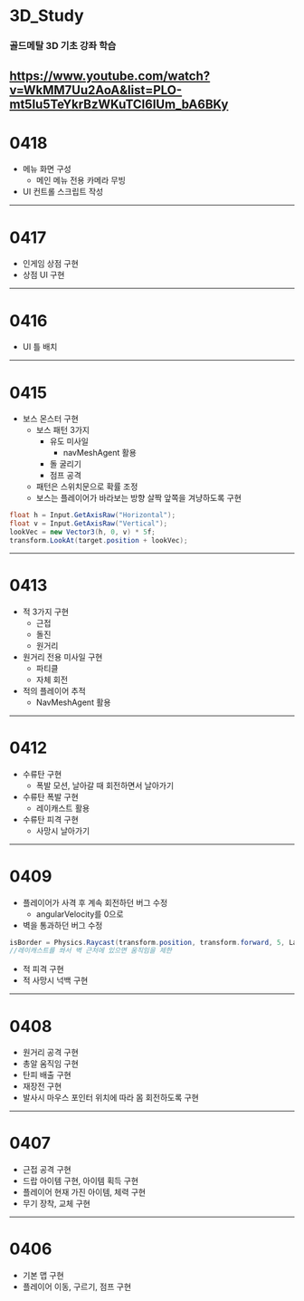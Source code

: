 # 3D_Study
### 골드메탈 3D 기초 강좌 학습
https://www.youtube.com/watch?v=WkMM7Uu2AoA&list=PLO-mt5Iu5TeYkrBzWKuTCl6IUm_bA6BKy
---
# 0418
- 메뉴 화면 구성
    - 메인 메뉴 전용 카메라 무빙
- UI 컨트롤 스크립트 작성
---
# 0417
- 인게임 상점 구현
- 상점 UI 구현
---
# 0416
- UI 틀 배치
---
# 0415
- 보스 몬스터 구현
    - 보스 패턴 3가지
        - 유도 미사일
            - navMeshAgent 활용
        - 돌 굴리기
        - 점프 공격
    - 패턴은 스위치문으로 확률 조정
    - 보스는 플레이어가 바라보는 방향 살짝 앞쪽을 겨냥하도록 구현
```c#
float h = Input.GetAxisRaw("Horizontal");
float v = Input.GetAxisRaw("Vertical");
lookVec = new Vector3(h, 0, v) * 5f;
transform.LookAt(target.position + lookVec);
```
---
# 0413
- 적 3가지 구현
    - 근접
    - 돌진
    - 원거리
- 원거리 전용 미사일 구현
    - 파티클
    - 자체 회전
- 적의 플레이어 추적
    - NavMeshAgent 활용
---
# 0412
- 수류탄 구현
    - 폭발 모션, 날아갈 때 회전하면서 날아가기
- 수류탄 폭발 구현
    - 레이캐스트 활용
- 수류탄 피격 구현
    - 사망시 날아가기
---
# 0409
- 플레이어가 사격 후 계속 회전하던 버그 수정
    - angularVelocity를 0으로
- 벽을 통과하던 버그 수정
```c#
isBorder = Physics.Raycast(transform.position, transform.forward, 5, LayerMask.GetMask("Wall"));
//레이캐스트를 쏴서 벽 근처에 있으면 움직임을 제한
```
- 적 피격 구현
- 적 사망시 넉백 구현
---
# 0408
- 원거리 공격 구현
- 총알 움직임 구현
- 탄피 배출 구현
- 재장전 구현
- 발사시 마우스 포인터 위치에 따라 몸 회전하도록 구현
---
# 0407
- 근접 공격 구현
- 드랍 아이템 구현, 아이템 획득 구현
- 플레이어 현재 가진 아이템, 체력 구현
- 무기 장착, 교체 구현
---
# 0406
- 기본 맵 구현
- 플레이어 이동, 구르기, 점프 구현
